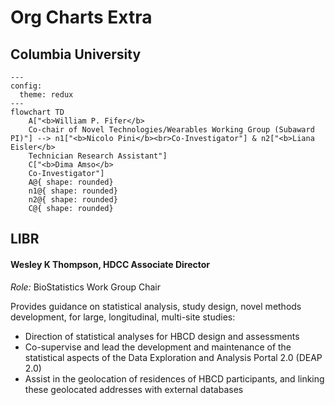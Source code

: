 # Org Charts Extra

## Columbia University

```mermaid
---
config:
  theme: redux
---
flowchart TD
    A["<b>William P. Fifer</b>
    Co-chair of Novel Technologies/Wearables Working Group (Subaward PI)"] --> n1["<b>Nicolo Pini</b><br>Co-Investigator"] & n2["<b>Liana Eisler</b>
    Technician Research Assistant"]
    C["<b>Dima Amso</b>
    Co-Investigator"]
    A@{ shape: rounded}
    n1@{ shape: rounded}
    n2@{ shape: rounded}
    C@{ shape: rounded}
```


## LIBR


#### Wesley K Thompson, HDCC Associate Director
<p style="margin: 0;"><i>Role:</i> BioStatistics Work Group Chair</p> 

Provides guidance on statistical analysis, study design, novel methods development, for large, longitudinal, multi-site studies:

- Direction of statistical analyses for HBCD design and assessments
- Co-supervise and lead the development and maintenance of the statistical aspects of the Data Exploration and Analysis Portal 2.0 (DEAP 2.0)
- Assist in the geolocation of residences of HBCD participants, and linking these geolocated addresses with external databases
